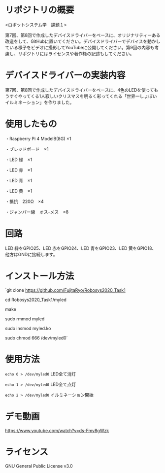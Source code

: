 # リポジトリの概要
<ロボットシステム学　課題１>

第7回、第8回で作成したデバイスドライバーをベースに、オリジナリティーある改造をして、GitHubに置いてください。デバイスドライバーでデバイスを動かしている様子をビデオに撮影してYouTubeに公開してください。第9回の内容も考慮し、リポジトリにはライセンスや著作権の記述もしてください。
# デバイスドライバーの実装内容
第7回、第8回で作成したデバイスドライバーをベースに、4色のLEDを使ってもうすぐやってくる1人寂しいクリスマスを明るく彩ってくれる「世界一しょぼいイルミネーション」を作りました。
# 使用したもの
・Raspberry Pi 4 ModelB(8G) ×1

・ブレッドボード　×1

・LED 緑　×1

・LED 赤　×1

・LED 青　×1

・LED 黄　×1

・抵抗　220Ω　×4

・ジャンパー線　オス-メス　×8
# 回路
LED 緑をGPIO25、LED 赤をGPIO24、LED 青をGPIO23、LED 黄をGPIO18、他方はGNDに接続します。
# インストール方法
`git clone https://github.com/FujitaRyo/Robosys2020_Task1

cd Robosys2020_Task1/myled

make

sudo rmmod myled

sudo insmod myled.ko

sudo chmod 666 /dev/myled0`
# 使用方法
`echo 0 > /dev/myled0`    LED全て消灯

`echo 1 > /dev/myled0`    LED全て点灯
   
`echo 2 > /dev/myled0`    イルミネーション開始
# デモ動画
https://www.youtube.com/watch?v=ds-Fmy8gWzk
# ライセンス
GNU General Public License v3.0
